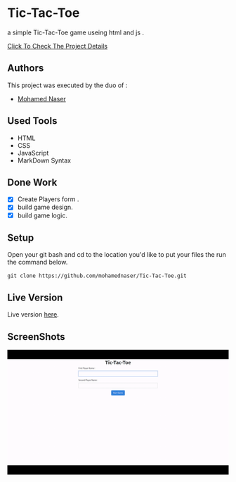 # Tic-Tac-Toe

a simple Tic-Tac-Toe game useing html and js .

[Click To Check The Project Details](https://www.theodinproject.com/courses/javascript/lessons/tic-tac-toe-javascript)

## Authors

This project was executed by the duo of :

- [Mohamed Naser](https://www.linkedin.com/in/mohamednaseramein/)

## Used Tools

- HTML
- CSS
- JavaScript
- MarkDown Syntax

## Done Work

- [x] Create Players form .
- [x] build game design.
- [x] build game logic.

## Setup

Open your git bash and cd to the location you'd like to put your files the run the command below.

```console
git clone https://github.com/mohamednaser/Tic-Tac-Toe.git
```

## Live Version

Live version [here](https://mohamednaser.github.io/Tic-Tac-Toe/).

## ScreenShots

![list books](./imgs/Tab-Tic-Tac-Toe.gif)
